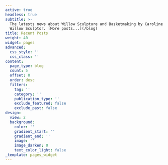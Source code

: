 ```yaml
---
active: true
headless: true
subtitle: >-
  The latests news about Willow Sculpture and Basketmaking by Caroline Gregson,
  Willow Sculptor. [More posts...](/blog)
title: Recent Posts
weight: 40
widget: pages
advanced:
  css_style: ''
  css_class: ''
content:
  page_type: blog
  count: 5
  offset: 0
  order: desc
  filters:
    tag: ''
    category: ''
    publication_type: ''
    exclude_featured: false
    exclude_past: false
design:
  view: 2
  background:
    color: ''
    gradient_start: ''
    gradient_end: ''
    image: ''
    image_darken: 0
    text_color_light: false
_template: pages_widget
---
```


